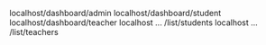 localhost/dashboard/admin
localhost/dashboard/student
localhost/dashboard/teacher
localhost ... /list/students
localhost ... /list/teachers
